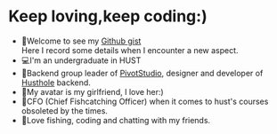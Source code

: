 # Keep loving,keep coding:)
- 🍕Welcome to see my [Github gist](https://gist.github.com/Xieyuschen)  
Here I record some details when I encounter a new aspect.  
- 💻I'm an undergraduate in HUST 
- 🥇Backend group leader of [PivotStudio](https://github.com/Pivot-Studio), designer and developer of [Husthole](https://husthole.com) backend.
- 👩My avatar is my girlfriend, I love her:)  
- 🎣CFO (Chief Fishcatching Officer) when it comes to hust's courses obsoleted by the times.
- 🎃Love fishing, coding and chatting with my friends. 
